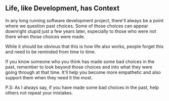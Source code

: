 ## Life, like Development, has Context

In any long running software development project, there'll always be a point where we question past choices. Some of those choices can appear downright stupid just a few years later, especially to those who were not there when those choices were made.

While it should be obvious that this is how life also works, people forget this and need to be reminded from time to time.

If you know someone who you think has made some bad choices in the past, remember to look beyond those choices and into what they were going through at that time. It'll help you become more empathetic and also support them when they need it the most.

P.S: As I always say, if you have made some bad choices in the past, help others not repeat your mistakes.
